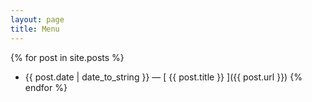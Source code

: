 ```yaml
---
layout: page
title: Menu
---
```


{% for post in site.posts %}
  * {{ post.date | date_to_string }} &mdash; [ {{ post.title }} ]({{ post.url }})
{% endfor %}
